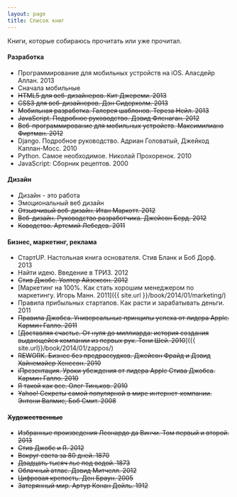 ```yaml
---
layout: page
title: Список книг
---
```


Книги, которые собираюсь прочитать или уже прочитал.

#### Разработка
- Программирование для мобильных устройств на iOS. Аласдейр Аллан. 2013
- Сначала мобильные
- <s>HTML5 для веб-дизайнеров. Кит Джереми. 2013</s>
- <s>CSS3 для веб-дизайнеров. Дэн Сидерхолм. 2013</s>
- <s>Мобильная разработка. Галерея шаблонов. Тереза Нейл. 2013</s>
- <s>JavaScript. Подробное руководство. Дэвид Фленаган. 2012</s>
- <s>Веб-программирование для мобильных устройств. Максимилиано Фиртман. 2012</s>
- Django. Подробное руководство. Адриан Головатый, Джейкод Каплан-Мосс. 2010
- Python. Самое необходимое. Николай Прохоренок. 2010
- JavaScript: Сборник рецептов. 2000

#### Дизайн
- Дизайн - это работа
- Эмоциональный веб дизайн
- <s>Отзывчивый веб-дизайн. Итан Маркотт. 2012</s>
- <s>Веб-дизайн. Руководство разработчика. Джейсон Берд. 2012</s>
- <s>Ководство. Артемий Лебедев. 2011</s>

#### Бизнес, маркетинг, реклама
- СтартUP. Настольная книга основателя. Стив Бланк и Боб Дорф. 2013
- Найти идею. Введение в ТРИЗ. 2012
- <s>Стив Джобс. Уолтер Айзексон. 2012</s>
- [Маркетинг на 100%. Как стать хорошим менеджером по маркетингу. Игорь Манн. 2011]({{ site.url }}/book/2014/01/marketing/)
- Правила прибыльных стартапов. Как расти и зарабатывать деньги. 2011
- <s>Правила Джобса. Универсальные принципы успеха от лидера Apple. Кармин Галло. 2011</s>
- [<s>Доставляя счастье. От нуля до миллиарда: история создания выдающейся компании из первых рук. Тони Шей. 2010</s>]({{ site.url}}/book/2014/01/zappos/)
- <s>REWORK. Бизнес без предрассудков. Джейсон Фрайд и Дэвид Хайнемайер Хенссон. 2010<s>
- <s>iПрезентация. Уроки убеждения от лидера Apple Стива Джобса. Кармин Галло. 2010</s>
- <s>Я такой как все. Олег Тиньков. 2010</s>
- <s>Yahoo! Секреты самой популярной в мире интернет-компании. Энтони Валмис, Боб Смит. 2008</s>

#### Художественные
- Избранные произведения Леонардо да Винчи. Том первый и второй. 2013
- Стив Джобс и Я. 2012
- Вокруг света за 80 дней. 1870
- Двадцать тысяч лье под водой. 1873
- Облачный атлас. Дэвид Митчелл. 2012
- <s>Цифровая крепость. Ден Браун. 2005</s>
- <s>Затерянный мир. Артур Конан Дойль. 1912</s>
